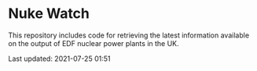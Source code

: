 # Nuke Watch

This repository includes code for retrieving the latest information available on the output of EDF nuclear power plants in the UK.

Last updated: 2021-07-25 01:51